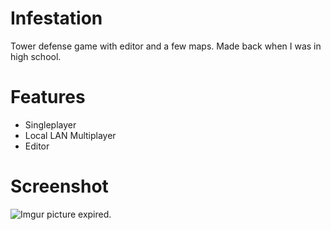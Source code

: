 # Infestation
Tower defense game with editor and a few maps. Made back when I was in high school.

# Features
- Singleplayer
- Local LAN Multiplayer
- Editor

# Screenshot
![Imgur picture expired.](https://i.imgur.com/LjT0LFN.png)
